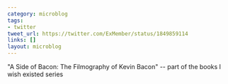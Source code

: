 ```yaml
---
category: microblog
tags:
- twitter
tweet_url: https://twitter.com/ExMember/status/1849859114
links: []
layout: microblog
---
```

"A Side of Bacon: The Filmography of Kevin Bacon" -- part of the books I wish existed series
